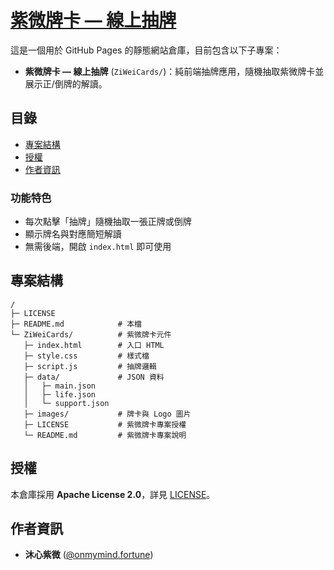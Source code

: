 # [紫微牌卡 — 線上抽牌](https://onmymindfortune.github.io/ZiWeiCards/)

這是一個用於 GitHub Pages 的靜態網站倉庫，目前包含以下子專案：  
- **紫微牌卡 — 線上抽牌** (`ZiWeiCards/`)：純前端抽牌應用，隨機抽取紫微牌卡並展示正/倒牌的解讀。

## 目錄

- [專案結構](#專案結構)  
- [授權](#授權)  
- [作者資訊](#作者資訊)  

### 功能特色

- 每次點擊「抽牌」隨機抽取一張正牌或倒牌  
- 顯示牌名與對應簡短解讀  
- 無需後端，開啟 `index.html` 即可使用  

## 專案結構

```
/
├─ LICENSE
├─ README.md            # 本檔
└─ ZiWeiCards/          # 紫微牌卡元件
   ├─ index.html        # 入口 HTML
   ├─ style.css         # 樣式檔
   ├─ script.js         # 抽牌邏輯
   ├─ data/             # JSON 資料
   │   ├─ main.json
   │   ├─ life.json
   │   └─ support.json
   ├─ images/           # 牌卡與 Logo 圖片
   ├─ LICENSE           # 紫微牌卡專案授權
   └─ README.md         # 紫微牌卡專案說明
```

## 授權

本倉庫採用 **Apache License 2.0**，詳見 [LICENSE](LICENSE)。

## 作者資訊

- **沐心紫微** ([@onmymind.fortune](https://www.instagram.com/onmymind.fortune/))

